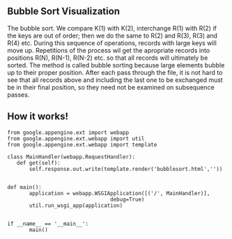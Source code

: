 Bubble Sort Visualization
-------------------------
 
  The bubble sort. We compare K(1) with K(2), interchange R(1) with R(2) if the keys are out of order; then we do the same to R(2) and R(3), R(3) and R(4) etc. During this sequence of operations, records with large keys will move up. Repetitions of the process wil get the apropriate records into positions R(N), R(N-1), R(N-2) etc. so that all records will ultimately be sorted.
  The method is called bubble sorting because large elements bubble up to their proper position. After each pass through the file, it is not hard to see that all records above and including the last one to be exchanged must be in their final position, so they need not be examined on subsequence passes.

How it works!
------------

    from google.appengine.ext import webapp
    from google.appengine.ext.webapp import util
    from google.appengine.ext.webapp import template

    class MainHandler(webapp.RequestHandler):
       def get(self):
           self.response.out.write(template.render('bubblesort.html',''))


    def main():
           application = webapp.WSGIApplication([('/', MainHandler)],
                                     debug=True)
           util.run_wsgi_app(application)


    if __name__ == '__main__':
           main()


